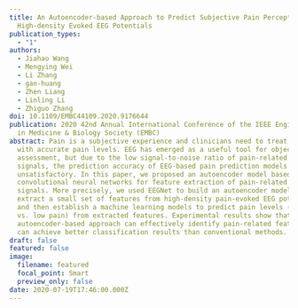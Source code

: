 ```yaml
---
title: An Autoencoder-based Approach to Predict Subjective Pain Perception from
  High-density Evoked EEG Potentials
publication_types:
  - "1"
authors:
  - Jiahao Wang
  - Mengying Wei
  - Li Zhang
  - gan-huang
  - Zhen Liang
  - Linling Li
  - Zhiguo Zhang
doi: 10.1109/EMBC44109.2020.9176644
publication: 2020 42nd Annual International Conference of the IEEE Engineering
  in Medicine & Biology Society (EMBC)
abstract: Pain is a subjective experience and clinicians need to treat patients
  with accurate pain levels. EEG has emerged as a useful tool for objective pain
  assessment, but due to the low signal-to-noise ratio of pain-related EEG
  signals, the prediction accuracy of EEG-based pain prediction models is still
  unsatisfactory. In this paper, we proposed an autoencoder model based on
  convolutional neural networks for feature extraction of pain-related EEG
  signals. More precisely, we used EEGNet to build an autoencoder model to
  extract a small set of features from high-density pain-evoked EEG potentials
  and then establish a machine learning models to predict pain levels (high pain
  vs. low pain) from extracted features. Experimental results show that the new
  autoencoder-based approach can effectively identify pain-related features and
  can achieve better classification results than conventional methods.
draft: false
featured: false
image:
  filename: featured
  focal_point: Smart
  preview_only: false
date: 2020-07-19T17:46:00.000Z
---
```

